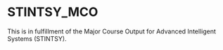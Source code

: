 # STINTSY_MCO

This is in fulfillment of the Major Course Output for Advanced Intelligent Systems (STINTSY). 
